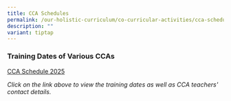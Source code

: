 ```yaml
---
title: CCA Schedules
permalink: /our-holistic-curriculum/co-curricular-activities/cca-schedules/
description: ""
variant: tiptap
---
```

<h3>Training Dates of Various CCAs</h3>
<p><a href="/files/2025_CCA_Teachers__Venue_and_Time_To_Print.pdf" rel="noopener nofollow" target="_blank">CCA Schedule 2025</a>
</p>
<p></p>
<p><em>Click on the link above to view the training dates as well as CCA teachers' contact details.</em>
</p>